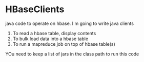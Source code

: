 # HBaseClients
java code to operate on hbase.
I m going to write  java clients 
1. To read a hbase table, display contents
2. To bulk load data into a hbase table
3. To run a mapreduce job on top of hbase table(s)

YOu need to keep a list of jars in the class path to run this code

